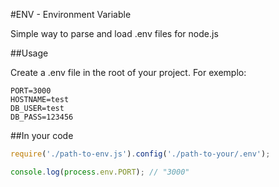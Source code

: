 #ENV - Environment Variable

Simple way to parse and load .env files for node.js

##Usage

Create a .env file in the root of your project. For exemplo:

```
PORT=3000
HOSTNAME=test
DB_USER=test
DB_PASS=123456
```

##In your code

```javascript
require('./path-to-env.js').config('./path-to-your/.env');

console.log(process.env.PORT); // "3000"
```
